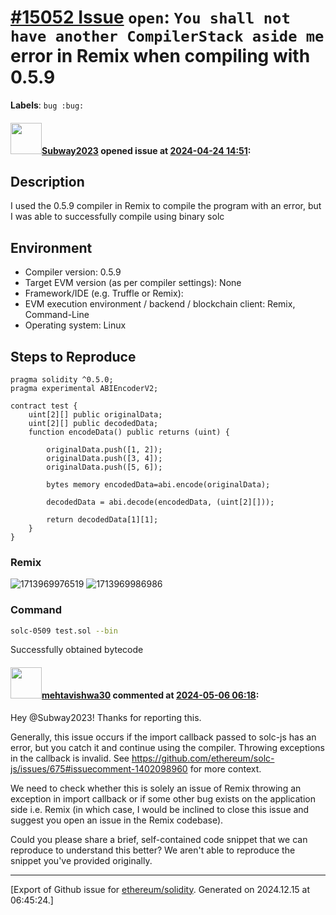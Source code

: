 # [\#15052 Issue](https://github.com/ethereum/solidity/issues/15052) `open`: `You shall not have another CompilerStack aside me` error in Remix when compiling with 0.5.9
**Labels**: `bug :bug:`


#### <img src="https://avatars.githubusercontent.com/u/147013944?v=4" width="50">[Subway2023](https://github.com/Subway2023) opened issue at [2024-04-24 14:51](https://github.com/ethereum/solidity/issues/15052):

## Description
I used the 0.5.9 compiler in Remix to compile the program with an error, but I was able to successfully compile using binary solc


## Environment

- Compiler version: 0.5.9
- Target EVM version (as per compiler settings): None
- Framework/IDE (e.g. Truffle or Remix):
- EVM execution environment / backend / blockchain client: Remix, Command-Line
- Operating system: Linux

## Steps to Reproduce

```solidity
pragma solidity ^0.5.0;
pragma experimental ABIEncoderV2;

contract test {
    uint[2][] public originalData;
    uint[2][] public decodedData;
    function encodeData() public returns (uint) {

        originalData.push([1, 2]);
        originalData.push([3, 4]);
        originalData.push([5, 6]);

        bytes memory encodedData=abi.encode(originalData);

        decodedData = abi.decode(encodedData, (uint[2][]));

        return decodedData[1][1];
    }
}
```

### Remix
![1713969976519](https://github.com/ethereum/solidity/assets/147013944/2b9d0d78-57d0-4a84-809e-1e5e8dcdf968)
![1713969986986](https://github.com/ethereum/solidity/assets/147013944/3962465e-068f-404a-9e1b-6229066795cd)

### Command
```bash
solc-0509 test.sol --bin
```
Successfully obtained bytecode



#### <img src="https://avatars.githubusercontent.com/u/32997409?u=b4f328ebdfeb0517e767cf91f267149f15bc3d7c&v=4" width="50">[mehtavishwa30](https://github.com/mehtavishwa30) commented at [2024-05-06 06:18](https://github.com/ethereum/solidity/issues/15052#issuecomment-2095267250):

Hey @Subway2023! Thanks for reporting this.

Generally, this issue occurs if the import callback passed to solc-js has an error, but you catch it and continue using the compiler. Throwing exceptions in the callback is invalid. See https://github.com/ethereum/solc-js/issues/675#issuecomment-1402098960 for more context.

We need to check whether this is solely an issue of Remix throwing an exception in import callback or if some other bug exists on the application side i.e. Remix (in which case, I would be inclined to close this issue and suggest you open an issue in the Remix codebase).

Could you please share a brief, self-contained code snippet that we can reproduce to understand this better? We aren't able to reproduce the snippet you've provided originally.


-------------------------------------------------------------------------------



[Export of Github issue for [ethereum/solidity](https://github.com/ethereum/solidity). Generated on 2024.12.15 at 06:45:24.]
